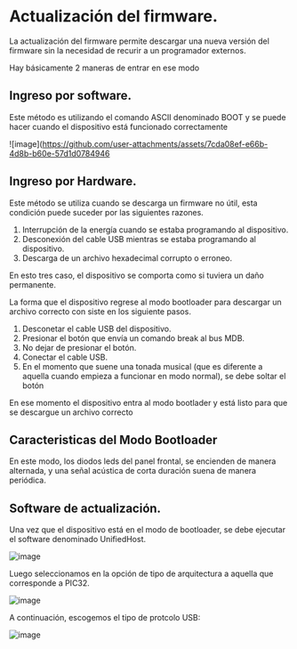 # Actualización del firmware.

La actualización del firmware permite descargar una nueva versión del firmware sin la necesidad de recurir a un programador externos.

Hay básicamente 2 maneras de entrar en ese modo

## Ingreso por software.

Este método es utilizando el comando ASCII denominado BOOT y se puede hacer cuando el dispositivo está funcionado correctamente

![image](https://github.com/user-attachments/assets/7cda08ef-e66b-4d8b-b60e-57d1d0784946

## Ingreso por Hardware.

Este método se utiliza cuando se descarga un firmware no útil, esta condición puede suceder por las siguientes razones.

1. Interrupción de la energía cuando se estaba programando al dispositivo. 
2. Desconexión del cable USB mientras se estaba programando al dispositivo.
3. Descarga de un archivo hexadecimal corrupto o erroneo.

En esto tres caso, el dispositivo se comporta como si tuviera un daño permanente.

La forma que el dispositivo regrese al modo bootloader para descargar un archivo correcto con siste en los siguiente pasos.

1. Desconetar el cable USB del dispositivo.
2. Presionar el botón que envía un comando break al bus MDB.
3. No dejar de presionar el botón.
4. Conectar el cable USB.
5. En el momento que suene una tonada musical (que es diferente a aquella cuando empieza a funcionar en modo normal), se debe soltar el botón

En ese momento el dispositivo entra al modo bootlader y está listo para que se descargue un archivo correcto

## Caracteristicas del Modo Bootloader

En este modo, los diodos leds del panel frontal, se encienden de manera alternada, y una señal acústica de corta duración suena de manera periódica.

## Software de actualización.

Una vez que el dispositivo está en el modo de bootloader, se debe ejecutar el software denominado UnifiedHost.

![image](https://github.com/user-attachments/assets/245190b3-e495-4238-b91f-3f68e8a6ba49)

Luego seleccionamos en la opción de tipo de arquitectura a aquella que corresponde a PIC32.

![image](https://github.com/user-attachments/assets/1a8d0ad5-7650-4b36-9634-dcd0d32e6696)

A continuación, escogemos el tipo de protcolo USB:

![image](https://github.com/user-attachments/assets/c27dd808-1470-49cf-9297-3772a929745f)




